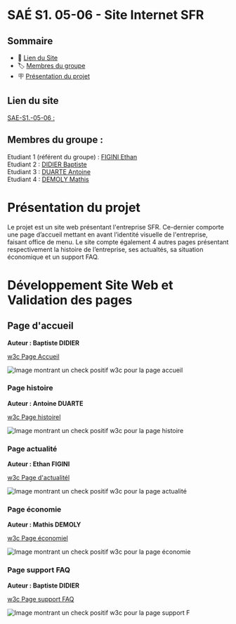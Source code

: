 # SAÉ S1. 05-06 - Site Internet SFR

## Sommaire

- 📝 [Lien du Site](#lien-du-site)
- 🏷️ [Membres du groupe](#membres-du-groupe)
- 🪧 [Présentation du projet](#présentation-du-projet)

## Lien du site
[SAE-S1.-05-06 :](https://login.github.io/projet/)

## Membres du groupe :

Etudiant 1 (référent du groupe) :  [FIGINI Ethan](ethan.figini@edu.univ-fcomte.fr)  
Etudiant 2 : [DIDIER Baptiste](baptiste.didier@edu.univ-fcomte.fr)   
Etudiant 3 : [DUARTE Antoine](antoine.duarte@edu.univ-fcomte.fr)  
Etudiant 4 : [DEMOLY Mathis](mathis.demoly@edu.univ-fcomte.fr)  

# Présentation du projet

Le projet est un site web présentant l'entreprise SFR. Ce-dernier comporte une page d’accueil mettant en avant l’identité visuelle de l'entreprise, faisant office de menu. Le site compte également 4 autres pages présentant respectivement la histoire de l’entreprise, ses actualtés, sa situation économique et un support FAQ.

# Développement Site Web et Validation des pages

## Page d'accueil

**Auteur : Baptiste DIDIER**

[w3c Page Accueil]()

![Image montrant un check positif w3c pour la page accueil]()

### Page histoire

**Auteur : Antoine DUARTE**

[w3c Page histoirel]()

![Image montrant un check positif w3c pour la page histoire]()

### Page actualité

**Auteur : Ethan FIGINI**

[w3c Page d'actualitél]()

![Image montrant un check positif w3c pour la page actualité]()

### Page économie

**Auteur : Mathis DEMOLY**

[w3c Page économiel]()

![Image montrant un check positif w3c pour la page économie](![image](https://github.com/user-attachments/assets/a02c66aa-48ba-497b-bef0-8dcf6a6fc530)
)

### Page support FAQ

**Auteur : Baptiste DIDIER**

[w3c Page support FAQ]()

![Image montrant un check positif w3c pour la page support F]()
